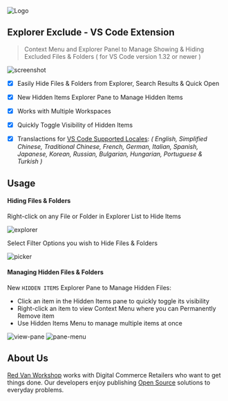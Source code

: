 ![Logo](https://explorer-exclude.s3.amazonaws.com/logo.png?v=1.2.0)

Explorer Exclude - VS Code Extension
---

> Context Menu and Explorer Panel to Manage Showing & Hiding Excluded Files & Folders ( for VS Code version 1.32 or newer )

![screenshot](https://explorer-exclude.s3.amazonaws.com/screenshot.png?v=1.2.0)

- [X] Easily Hide Files & Folders from Explorer, Search Results & Quick Open
- [X] New Hidden Items Explorer Pane to Manage Hidden Items
- [X] Works with Multiple Workspaces
- [X] Quickly Toggle Visibility of Hidden Items
- [X] Translactions for [VS Code Supported Locales](https://code.visualstudio.com/docs/getstarted/locales#_available-locales): _( English, Simplified Chinese, Traditional Chinese, French, German, Italian, Spanish, Japanese, Korean, Russian, Bulgarian, Hungarian, Portuguese & Turkish )_


Usage
---

#### Hiding Files & Folders

Right-click on any File or Folder in Explorer List to Hide Items

![explorer](https://explorer-exclude.s3.amazonaws.com/explorer.gif?v=1.2.0)

Select Filter Options you wish to Hide Files & Folders

![picker](https://explorer-exclude.s3.amazonaws.com/picker.gif?v=1.2.0)

#### Managing Hidden Files & Folders

New `HIDDEN ITEMS` Explorer Pane to Manage Hidden Files:

* Click an item in the Hidden Items pane to quickly toggle its visibility
* Right-click an item to view Context Menu where you can Permanently Remove item
* Use Hidden Items Menu to manage multiple items at once

![view-pane](https://explorer-exclude.s3.amazonaws.com/view-pane.gif?v=1.2.0)
![pane-menu](https://explorer-exclude.s3.amazonaws.com/pane-menu.gif?v=1.2.0)

About Us
---

[Red Van Workshop](https://redvanworkshop.com/) works with Digital Commerce Retailers who want to get things done.  Our developers enjoy publishing [Open Source](https://github.com/redvanworkshop) solutions to everyday problems.
